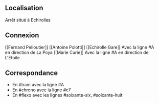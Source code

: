 ## Localisation
Arrêt situé à Echirolles
## Connexion
[[Fernand Pelloutier]]
[[Antoine Polotti]]
[[Echirolle Gare]] Avec la ligne #A en direction de La Poya
[[Marie Curie]] Avec la ligne #A en direction de L'Etoile

## Correspondance
- En #tram avec la ligne #A 
- En #chrono avec la ligne #c7
- En #flexo avec les lignes #soixante-six, #soixante-huit